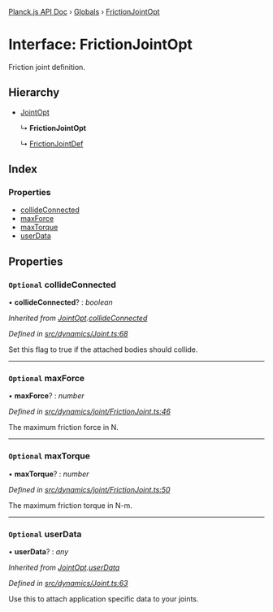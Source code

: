 [Planck.js API Doc](../README.md) › [Globals](../globals.md) › [FrictionJointOpt](frictionjointopt.md)

# Interface: FrictionJointOpt

Friction joint definition.

## Hierarchy

* [JointOpt](jointopt.md)

  ↳ **FrictionJointOpt**

  ↳ [FrictionJointDef](frictionjointdef.md)

## Index

### Properties

* [collideConnected](frictionjointopt.md#optional-collideconnected)
* [maxForce](frictionjointopt.md#optional-maxforce)
* [maxTorque](frictionjointopt.md#optional-maxtorque)
* [userData](frictionjointopt.md#optional-userdata)

## Properties

### `Optional` collideConnected

• **collideConnected**? : *boolean*

*Inherited from [JointOpt](jointopt.md).[collideConnected](jointopt.md#optional-collideconnected)*

*Defined in [src/dynamics/Joint.ts:68](https://github.com/shakiba/planck.js/blob/ae24904/src/dynamics/Joint.ts#L68)*

Set this flag to true if the attached bodies
should collide.

___

### `Optional` maxForce

• **maxForce**? : *number*

*Defined in [src/dynamics/joint/FrictionJoint.ts:46](https://github.com/shakiba/planck.js/blob/ae24904/src/dynamics/joint/FrictionJoint.ts#L46)*

The maximum friction force in N.

___

### `Optional` maxTorque

• **maxTorque**? : *number*

*Defined in [src/dynamics/joint/FrictionJoint.ts:50](https://github.com/shakiba/planck.js/blob/ae24904/src/dynamics/joint/FrictionJoint.ts#L50)*

The maximum friction torque in N-m.

___

### `Optional` userData

• **userData**? : *any*

*Inherited from [JointOpt](jointopt.md).[userData](jointopt.md#optional-userdata)*

*Defined in [src/dynamics/Joint.ts:63](https://github.com/shakiba/planck.js/blob/ae24904/src/dynamics/Joint.ts#L63)*

Use this to attach application specific data to your joints.
